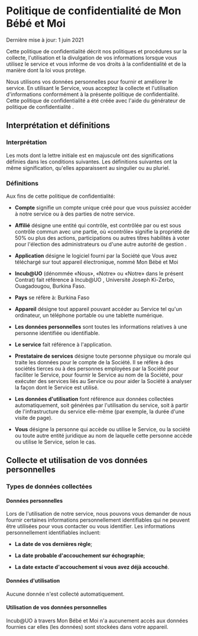 # Politique de confidentialité de Mon Bébé et Moi

Dernière mise à jour: 1 juin 2021

Cette politique de confidentialité décrit nos politiques et procédures sur la collecte, l'utilisation et la divulgation de vos informations lorsque vous utilisez le service et vous informe de vos droits à la confidentialité et de la manière dont la loi vous protège.

Nous utilisons vos données personnelles pour fournir et améliorer le service. En utilisant le Service, vous acceptez la collecte et l'utilisation d'informations conformément à la présente politique de confidentialité. Cette politique de confidentialité a été créée avec l'aide du générateur de politique de confidentialité .

## Interprétation et définitions

### Interprétation

Les mots dont la lettre initiale est en majuscule ont des significations définies dans les conditions suivantes. Les définitions suivantes ont la même signification, qu'elles apparaissent au singulier ou au pluriel.

### Définitions

Aux fins de cette politique de confidentialité:

   * **Compte** signifie un compte unique créé pour que vous puissiez accéder à notre service ou à des parties de notre service.

   * **Affilié** désigne une entité qui contrôle, est contrôlée par ou est sous contrôle commun avec une partie, où «contrôle» signifie la propriété de 50% ou plus des actions, participations ou autres titres habilités à voter pour l'élection des administrateurs ou d'une autre autorité de gestion .

   * **Application** désigne le logiciel fourni par la Société que Vous avez téléchargé sur tout appareil électronique, nommé Mon Bébé et Moi

   * **Incub@UO** (dénommée «Nous», «Notre» ou «Notre» dans le présent Contrat) fait référence à Incub@UO , Université Joseph Ki-Zerbo, Ouagadougou, Burkina Faso.

   * **Pays** se réfère à: Burkina Faso

   * **Appareil** désigne tout appareil pouvant accéder au Service tel qu'un ordinateur, un téléphone portable ou une tablette numérique.

   * **Les données personnelles** sont toutes les informations relatives à une personne identifiée ou identifiable.

   * **Le service** fait référence à l'application.

   * **Prestataire de services** désigne toute personne physique ou morale qui traite les données pour le compte de la Société. Il se réfère à des sociétés tierces ou à des personnes employées par la Société pour faciliter le Service, pour fournir le Service au nom de la Société, pour exécuter des services liés au Service ou pour aider la Société à analyser la façon dont le Service est utilisé.

   * **Les données d'utilisation** font référence aux données collectées automatiquement, soit générées par l'utilisation du service, soit à partir de l'infrastructure du service elle-même (par exemple, la durée d'une visite de page).

   * **Vous** désigne la personne qui accède ou utilise le Service, ou la société ou toute autre entité juridique au nom de laquelle cette personne accède ou utilise le Service, selon le cas.

## Collecte et utilisation de vos données personnelles

### Types de données collectées

#### Données personnelles

Lors de l'utilisation de notre service, nous pouvons vous demander de nous fournir certaines informations personnellement identifiables qui ne peuvent être utilisées pour vous contacter ou vous identifier. Les informations personnellement identifiables incluent:

   * **La date de vos dernières règle**;
    
   * **La date probable d'accouchement sur échographie**;
    
   * **La date extacte d'accouchement si vous avez déjà accouché**.
    
#### Données d'utilisation

Aucune donnée n'est collecté automatiquement.


#### Utilisation de vos données personnelles

Incub@UO à travers Mon Bébé et Moi n'a aucunement accès aux données fournies car elles (les données) sont stockées dans votre appareil.
